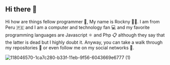 ## Hi there 👋

Hi how are things
fellow programmer 📖,
My name is Rockny 🤵‍♂️.
I am from Peru 🇵🇪 and I am a computer and technology fan 💻
and my favorite programming languages ​​are Javascript ⚛️ and Php 📋 although they say that the latter is dead but I highly doubt it. Anyway, you can take a walk through my repositories 📓 or even follow me on my social networks 🤩.




![118046570-1ca7c280-b33f-11eb-9f56-6043669e6777 (1)](https://user-images.githubusercontent.com/82336052/118046775-6bedf300-b33f-11eb-8fda-b9f38a7998d1.png)
